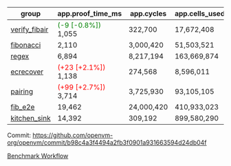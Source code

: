 | group | app.proof_time_ms | app.cycles | app.cells_used | leaf.proof_time_ms | leaf.cycles | leaf.cells_used |
| -- | -- | -- | -- | -- | -- | -- |
| [verify_fibair](https://github.com/openvm-org/openvm/blob/benchmark-results/benchmarks-pr/1896/verify_fibair-b98c4a3f4494a2fb3f0901a931663594d24db04f.md) |<span style='color: green'>(-9 [-0.8%])</span> 1,055 |  322,700 |  17,672,408 |- | - | - |
| [fibonacci](https://github.com/openvm-org/openvm/blob/benchmark-results/benchmarks-pr/1896/fibonacci-b98c4a3f4494a2fb3f0901a931663594d24db04f.md) | 2,110 |  3,000,420 |  51,503,521 | 2,932 |  1,248,029 |  70,625,644 |
| [regex](https://github.com/openvm-org/openvm/blob/benchmark-results/benchmarks-pr/1896/regex-b98c4a3f4494a2fb3f0901a931663594d24db04f.md) | 6,894 |  8,217,194 |  163,669,874 | 8,656 |  3,326,693 |  234,118,948 |
| [ecrecover](https://github.com/openvm-org/openvm/blob/benchmark-results/benchmarks-pr/1896/ecrecover-b98c4a3f4494a2fb3f0901a931663594d24db04f.md) |<span style='color: red'>(+23 [+2.1%])</span> 1,138 |  274,568 |  8,596,011 | 9,951 |  2,934,871 |  246,667,012 |
| [pairing](https://github.com/openvm-org/openvm/blob/benchmark-results/benchmarks-pr/1896/pairing-b98c4a3f4494a2fb3f0901a931663594d24db04f.md) |<span style='color: red'>(+99 [+2.7%])</span> 3,714 |  3,725,930 |  93,105,105 | 4,361 |  2,010,448 |  138,831,313 |
| [fib_e2e](https://github.com/openvm-org/openvm/blob/benchmark-results/benchmarks-pr/1896/fib_e2e-b98c4a3f4494a2fb3f0901a931663594d24db04f.md) | 19,462 |  24,000,420 |  410,933,023 | 16,196 |  7,462,555 |  435,494,883 |
| [kitchen_sink](https://github.com/openvm-org/openvm/blob/benchmark-results/benchmarks-pr/1896/kitchen_sink-b98c4a3f4494a2fb3f0901a931663594d24db04f.md) | 14,392 |  309,192 |  899,580,290 | 21,492 |  7,952,478 |  748,994,058 |


Commit: https://github.com/openvm-org/openvm/commit/b98c4a3f4494a2fb3f0901a931663594d24db04f

[Benchmark Workflow](https://github.com/openvm-org/openvm/actions/runs/16679866875)
